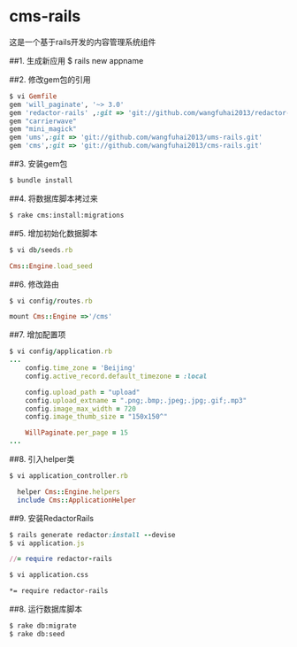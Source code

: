 cms-rails
=========
这是一个基于rails开发的内容管理系统组件

##1. 生成新应用
$ rails new appname 

##2. 修改gem包的引用
```ruby
$ vi Gemfile
gem 'will_paginate', '~> 3.0'
gem 'redactor-rails' ,:git => 'git://github.com/wangfuhai2013/redactor-rails.git'
gem "carrierwave"
gem "mini_magick"
gem 'ums',:git => 'git://github.com/wangfuhai2013/ums-rails.git'
gem 'cms',:git => 'git://github.com/wangfuhai2013/cms-rails.git'
```
##3. 安装gem包 
```sh
$ bundle install
```
##4. 将数据库脚本拷过来
```sh
$ rake cms:install:migrations
```
##5. 增加初始化数据脚本
```ruby
$ vi db/seeds.rb

Cms::Engine.load_seed
```
##6. 修改路由
```ruby
$ vi config/routes.rb

mount Cms::Engine =>'/cms'
```
##7. 增加配置项
```ruby
$ vi config/application.rb
...
    config.time_zone = 'Beijing'
    config.active_record.default_timezone = :local

    config.upload_path = "upload"
    config.upload_extname = ".png;.bmp;.jpeg;.jpg;.gif;.mp3"
    config.image_max_width = 720
    config.image_thumb_size = "150x150^" 

    WillPaginate.per_page = 15
...
```
##8. 引入helper类
```ruby
$ vi application_controller.rb

  helper Cms::Engine.helpers
  include Cms::ApplicationHelper  
```
##9. 安装RedactorRails
```ruby
$ rails generate redactor:install --devise
$ vi application.js

//= require redactor-rails
```
```sh
$ vi application.css

*= require redactor-rails
```
##8. 运行数据库脚本
```sh
$ rake db:migrate
$ rake db:seed
```